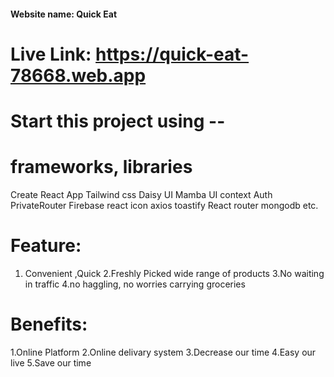 ####  Website name: Quick Eat
# Live Link:  https://quick-eat-78668.web.app

# Start this project using -- 
# frameworks, libraries
Create React App
Tailwind css
Daisy UI
Mamba UI
context
Auth
PrivateRouter
Firebase
react icon
axios
toastify 
React router
mongodb
etc.

# Feature:
1. Convenient ,Quick
2.Freshly Picked wide range of products
3.No waiting in traffic
4.no haggling, no worries carrying groceries
# Benefits:
1.Online Platform 
2.Online delivary system
3.Decrease our time
4.Easy our live
5.Save our time